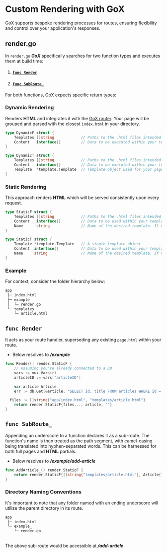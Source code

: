 # Custom Rendering with GoX

GoX supports bespoke rendering processes for routes, ensuring flexibility and control over your application's responses.

## render.go

In `render.go` *__GoX__* specifically searches for two function types and executes them at build time:

1. #### [`func Render`](#func-render)
2. #### [`func SubRoute_`](#func-subroute-)

For both functions, GoX expects specific return types:

### Dynamic Rendering
Renders __HTML__ and integrates it with the [GoX router](#gox-router). Your page will be grouped and parsed with the closest `index.html` in your directory.

```go
type DynamicF struct {
	Templates []string            // Paths to the .html files intended for execution
	Content   interface{}         // Data to be executed within your template
}

type DynamicT struct {
	Templates []string            // Paths to the .html files intended for execution
	Content   interface{}         // Data to be executed within your template
	Template  *template.Template  // Template object used for your page
}
```

### Static Rendering 
This approach renders __HTML__ which will be served consistently upon every request.

```go
type StaticF struct {
	Templates []string            // Paths to the .html files intended for execution
	Content   interface{}         // Data to be used within your template
	Name      string              // Name of the desired template. If no execution is needed, use ""
}

type StaticT struct {
	Template *template.Template   // A single template object
	Content  interface{}          // Data to be used within your template
	Name     string               // Name of the desired template. If no execution is needed, use ""
}
```



### Example

For context, consider the folder hierarchy below:

```bash
app
 ├─ index.html
 ├─ example
 │  └─ render.go
 └─ templates
    └─ article.html
```

## `func Render`

It acts as your route handler, superseding any existing `page.html` within your route.

- Below resolves to
__*/example*__

```go
func Render() render.StaticF {
	// Assuming you're already connected to a DB 
	vars := mux.Vars(r)
	articleID := vars["articleID"]

	var article Article
	err := db.Get(&article, "SELECT id, title FROM articles WHERE id = $1", articleID)

  files := []string{"app/index.html", "templates/article.html"}
	return render.StaticF{files..., article, ""}
}
```

## `func SubRoute_`

Appending an underscore to a function declares it as a sub-route. The function's name is then treated as the path segment, with camel-casing being translated into hyphen-separated words. This can be harnessed for both full pages and __HTML__ partials.

- Below resolves to
__*/example/add-article*__

```go
func AddArticle_() render.StaticF {
	return render.StaticF{[]string{"templates/article.html"}, Article{"Article", "Description"}, "article"}
}
```


### Directory Naming Conventions

It's important to note that any folder named with an ending underscore will utilize the parent directory in its route.

```bash
app
 ├─ index.html
 └─ example_
    └─ render.go
```

\
The above sub-route would be accessible at __*/add-article*__  
